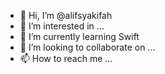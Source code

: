 - 👋 Hi, I’m @alifsyakifah
- 👀 I’m interested in ...
- 🌱 I’m currently learning Swift
- 💞️ I’m looking to collaborate on ...
- 📫 How to reach me ...

<!---
alifsyakifah/alifsyakifah is a ✨ special ✨ repository because its `README.md` (this file) appears on your GitHub profile.
You can click the Preview link to take a look at your changes.
--->
